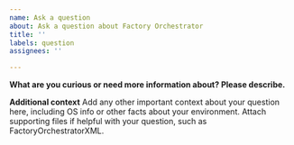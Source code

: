 ```yaml
---
name: Ask a question
about: Ask a question about Factory Orchestrator
title: ''
labels: question
assignees: ''

---
```


**What are you curious or need more information about? Please describe.**

**Additional context**
Add any other important context about your question here, including OS info or other facts about your environment. Attach supporting files if helpful with your question, such as FactoryOrchestratorXML.

